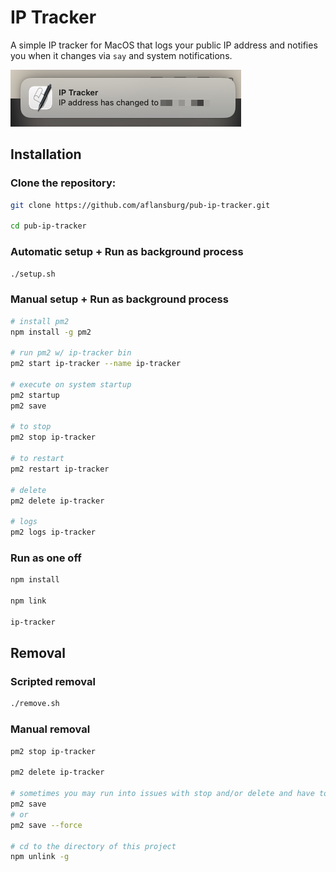 # IP Tracker

A simple IP tracker for MacOS that logs your public IP address and notifies you when it changes via `say` and system notifications.

![alt text](<screenshot.png>)

## Installation

### Clone the repository:

   ```sh
   git clone https://github.com/aflansburg/pub-ip-tracker.git
   
   cd pub-ip-tracker
   ```

### Automatic setup + Run as background process
```sh
./setup.sh
```

### Manual setup + Run as background process
```sh
# install pm2
npm install -g pm2

# run pm2 w/ ip-tracker bin
pm2 start ip-tracker --name ip-tracker

# execute on system startup
pm2 startup
pm2 save

# to stop
pm2 stop ip-tracker

# to restart
pm2 restart ip-tracker

# delete
pm2 delete ip-tracker

# logs
pm2 logs ip-tracker
```

### Run as one off
```sh
npm install

npm link

ip-tracker
```


## Removal

### Scripted removal
```sh
./remove.sh
```

### Manual removal
```sh
pm2 stop ip-tracker

pm2 delete ip-tracker

# sometimes you may run into issues with stop and/or delete and have to run
pm2 save
# or
pm2 save --force

# cd to the directory of this project
npm unlink -g
```
